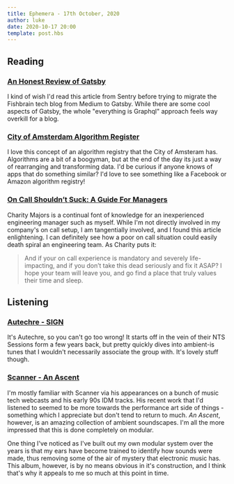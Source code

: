 ```yaml
---
title: Ephemera - 17th October, 2020
author: luke
date: 2020-10-17 20:00
template: post.hbs
---
```

## Reading

### [An Honest Review of Gatsby](https://cra.mr/an-honest-review-of-gatsby/)

I kind of wish I'd read this article from Sentry before trying to migrate the Fishbrain tech blog from Medium to Gatsby. While there are some cool aspects of Gatsby, the whole "everything is Graphql" approach feels way overkill for a blog.

### [City of Amsterdam Algorithm Register](https://algoritmeregister.amsterdam.nl/en/ai-register/)

I love this concept of an algorithm registry that the City of Amsteram has. Algorithms are a bit of a boogyman, but at the end of the day its just a way of rearranging and transforming data. I'd be curious if anyone knows of apps that do something similar? I'd love to see something like a Facebook or Amazon algorithm registry!

### [On Call Shouldn’t Suck: A Guide For Managers](https://charity.wtf/2020/10/03/on-call-shouldnt-suck-a-guide-for-managers/)

Charity Majors is a continual font of knowledge for an inexperienced engineering manager such as myself. While I'm not directly involved in my company's on call setup, I am tangentially involved, and I found this article enlightening. I can definitely see how a poor on call situation could easily death spiral an engineering team. As Charity puts it:

> And if your on call experience is mandatory and severely life-impacting, and if you don’t take this dead seriously and fix it ASAP? I hope your team will leave you, and go find a place that truly values their time and sleep.

## Listening

### [Autechre - SIGN](https://autechre.bandcamp.com/album/sign)

It's Autechre, so you can't go too wrong! It starts off in the vein of their NTS Sessions form a few years back, but pretty quickly dives into ambient-is tunes that I wouldn't necessarily associate the group with. It's lovely stuff though.

### [Scanner - An Ascent](https://din.org.uk/album/an-ascent-din63)

I'm mostly familiar with Scanner via his appearances on a bunch of music tech webcasts and his early 90s IDM tracks. His recent work that I'd listened to seemed to be more towards the performance art side of things - something which I appreciate but don't tend to return to much. _An Ascent_, however, is an amazing collection of ambient soundscapes. I'm all the more impressed that this is done completely on modular.

One thing I've noticed as I've built out my own modular system over the years is that my ears have become trained to identify how sounds were made, thus removing some of the air of mystery that electronic music has. This album, however, is by no means obvious in it's construction, and I think that's why it appeals to me so much at this point in time.

